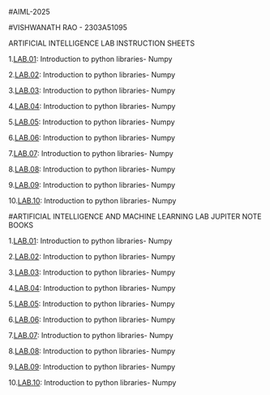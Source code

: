#AIML-2025

#VISHWANATH RAO - 2303A51095

ARTIFICIAL INTELLIGENCE LAB INSTRUCTION SHEETS

1.[LAB.01](https://github.com/2303a51095/AIML/blob/main/AIML_A1%20(1).pdf): Introduction to python libraries- Numpy

2.[LAB.02](https://github.com/2303a51095/AIML/blob/main/AIML_A2.pdf): Introduction to python libraries- Numpy

3.[LAB.03](https://github.com/2303a51095/AIML/blob/main/AIML_A3.pdf): Introduction to python libraries- Numpy

4.[LAB.04](https://github.com/2303a51095/AIML/blob/main/AIML_A4.pdf): Introduction to python libraries- Numpy

5.[LAB.05](https://github.com/2303a51095/AIML/blob/main/AIML_A5.pdf): Introduction to python libraries- Numpy

6.[LAB.06](https://github.com/2303a51095/AIML/blob/main/AIML_A6.pdf): Introduction to python libraries- Numpy

7.[LAB.07](https://github.com/2303a51095/AIML/blob/main/AIML_A7.pdf): Introduction to python libraries- Numpy

8.[LAB.08](https://github.com/2303a51095/AIML/blob/main/AIML_A8.pdf): Introduction to python libraries- Numpy

9.[LAB.09](): Introduction to python libraries- Numpy

10.[LAB.10](): Introduction to python libraries- Numpy

#ARTIFICIAL INTELLIGENCE AND MACHINE LEARNING LAB JUPITER NOTE BOOKS

1.[LAB.01](https://github.com/2303a51095/AIML/blob/main/AIML_LAB_01.ipynb): Introduction to python libraries- Numpy

2.[LAB.02](https://github.com/2303a51095/AIML/blob/main/Lab02_AIML_.ipynb): Introduction to python libraries- Numpy

3.[LAB.03](https://github.com/2303a51095/AIML/blob/main/Lab3_AIML.ipynb): Introduction to python libraries- Numpy

4.[LAB.04](https://github.com/2303a51095/AIML/blob/main/LAB_AIML_4.ipynb): Introduction to python libraries- Numpy

5.[LAB.05](https://github.com/2303a51095/AIML/blob/main/LAB_05_AIML.ipynb): Introduction to python libraries- Numpy

6.[LAB.06](https://github.com/2303a51095/AIML/blob/main/LAB_06.AIML.ipynb): Introduction to python libraries- Numpy

7.[LAB.07](https://github.com/2303a51095/AIML/blob/main/Lab-7_AIML.ipynb): Introduction to python libraries- Numpy

8.[LAB.08](): Introduction to python libraries- Numpy

9.[LAB.09](): Introduction to python libraries- Numpy

10.[LAB.10](): Introduction to python libraries- Numpy

